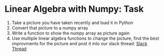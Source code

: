 # Linear Algebra with Numpy: Task

1. Take a picture you have taken recently and load it in Python
2. Convert that picture to a numpy array
3. Write a function to show the numpy array as picture again
4. Use multiple linear algebra functions to change the picture, find the best improvments for the picture and post it into our slack thread: [Slack Thread](https://techlabs-community.slack.com/archives/G01LXNY9F6J/p1612526864003500)